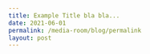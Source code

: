 ```yaml
---
title: Example Title bla bla...
date: 2021-06-01
permalink: /media-room/blog/permalink
layout: post
---
```



